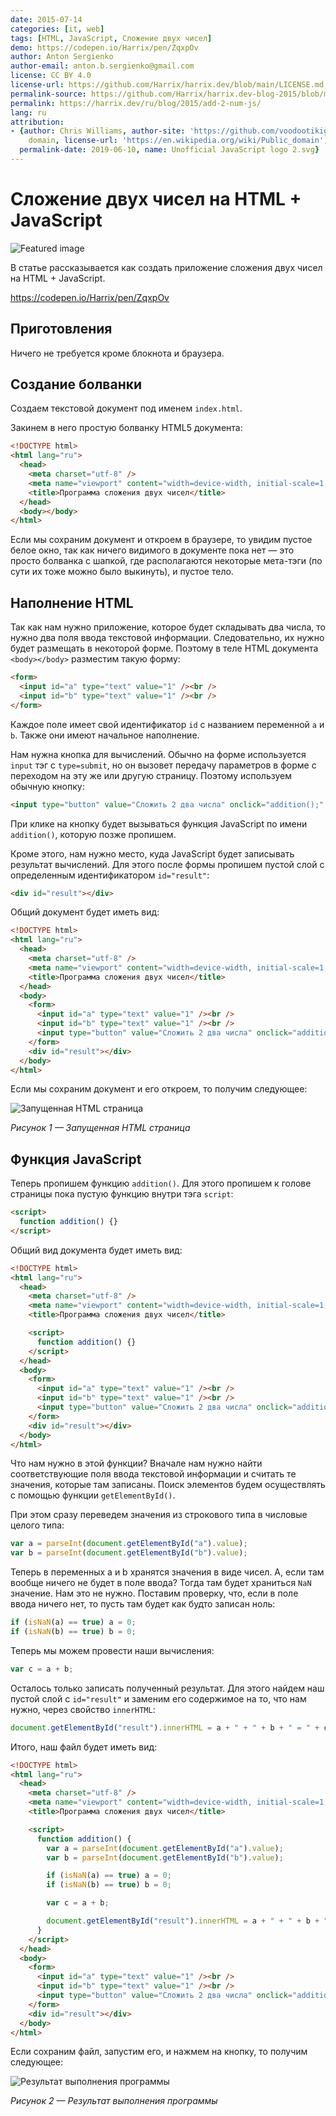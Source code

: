 ```yaml
---
date: 2015-07-14
categories: [it, web]
tags: [HTML, JavaScript, Сложение двух чисел]
demo: https://codepen.io/Harrix/pen/ZqxpOv
author: Anton Sergienko
author-email: anton.b.sergienko@gmail.com
license: CC BY 4.0
license-url: https://github.com/Harrix/harrix.dev/blob/main/LICENSE.md
permalink-source: https://github.com/Harrix/harrix.dev-blog-2015/blob/main/add-2-num-js/add-2-num-js.md
permalink: https://harrix.dev/ru/blog/2015/add-2-num-js/
lang: ru
attribution:
- {author: Chris Williams, author-site: 'https://github.com/voodootikigod', license: Public
    domain, license-url: 'https://en.wikipedia.org/wiki/Public_domain', permalink: 'https://commons.wikimedia.org/wiki/File:Unofficial_JavaScript_logo_2.svg',
  permalink-date: 2019-06-10, name: Unofficial JavaScript logo 2.svg}
---
```


# Сложение двух чисел на HTML + JavaScript

![Featured image](featured-image.svg)

В статье рассказывается как создать приложение сложения двух чисел на HTML + JavaScript.

<https://codepen.io/Harrix/pen/ZqxpOv>

## Приготовления

Ничего не требуется кроме блокнота и браузера.

## Создание болванки

Создаем текстовой документ под именем `index.html`.

Закинем в него простую болванку HTML5 документа:

```html
<!DOCTYPE html>
<html lang="ru">
  <head>
    <meta charset="utf-8" />
    <meta name="viewport" content="width=device-width, initial-scale=1, shrink-to-fit=no" />
    <title>Программа сложения двух чисел</title>
  </head>
  <body></body>
</html>
```

Если мы сохраним документ и откроем в браузере, то увидим пустое белое окно, так как ничего видимого в документе пока нет — это просто болванка с шапкой, где располагаются некоторые мета-тэги (по сути их тоже можно было выкинуть), и пустое тело.

## Наполнение HTML

Так как нам нужно приложение, которое будет складывать два числа, то нужно два поля ввода текстовой информации. Следовательно, их нужно будет размещать в некоторой форме. Поэтому в теле HTML документа `<body></body>` разместим такую форму:

```html
<form>
  <input id="a" type="text" value="1" /><br />
  <input id="b" type="text" value="1" /><br />
</form>
```

Каждое поле имеет свой идентификатор `id` с названием переменной `a` и `b`. Также они имеют начальное наполнение.

Нам нужна кнопка для вычислений. Обычно на форме используется `input` тэг с `type=submit`, но он вызовет передачу параметров в форме с переходом на эту же или другую страницу. Поэтому используем обычную кнопку:

```html
<input type="button" value="Сложить 2 два числа" onclick="addition();" /><br />
```

При клике на кнопку будет вызываться функция JavaScript по имени `addition()`, которую позже пропишем.

Кроме этого, нам нужно место, куда JavaScript будет записывать результат вычислений. Для этого после формы пропишем пустой слой с определенным идентификатором `id="result"`:

```html
<div id="result"></div>
```

Общий документ будет иметь вид:

```html
<!DOCTYPE html>
<html lang="ru">
  <head>
    <meta charset="utf-8" />
    <meta name="viewport" content="width=device-width, initial-scale=1, shrink-to-fit=no" />
    <title>Программа сложения двух чисел</title>
  </head>
  <body>
    <form>
      <input id="a" type="text" value="1" /><br />
      <input id="b" type="text" value="1" /><br />
      <input type="button" value="Сложить 2 два числа" onclick="addition();" /><br />
    </form>
    <div id="result"></div>
  </body>
</html>
```

Если мы сохраним документ и его откроем, то получим следующее:

![Запущенная HTML страница](img/run_01.jpg)

_Рисунок 1 — Запущенная HTML страница_

## Функция JavaScript

Теперь пропишем функцию `addition()`. Для этого пропишем к голове страницы пока пустую функцию внутри тэга `script`:

```html
<script>
  function addition() {}
</script>
```

Общий вид документа будет иметь вид:

```html
<!DOCTYPE html>
<html lang="ru">
  <head>
    <meta charset="utf-8" />
    <meta name="viewport" content="width=device-width, initial-scale=1, shrink-to-fit=no" />
    <title>Программа сложения двух чисел</title>

    <script>
      function addition() {}
    </script>
  </head>
  <body>
    <form>
      <input id="a" type="text" value="1" /><br />
      <input id="b" type="text" value="1" /><br />
      <input type="button" value="Сложить 2 два числа" onclick="addition();" /><br />
    </form>
    <div id="result"></div>
  </body>
</html>
```

Что нам нужно в этой функции? Вначале нам нужно найти соответствующие поля ввода текстовой информации и считать те значения, которые там записаны. Поиск элементов будем осуществлять с помощью функции `getElementById()`.

При этом сразу переведем значения из строкового типа в числовые целого типа:

```js
var a = parseInt(document.getElementById("a").value);
var b = parseInt(document.getElementById("b").value);
```

Теперь в переменных a и b хранятся значения в виде чисел. А, если там вообще ничего не будет в поле ввода? Тогда там будет храниться `NaN` значение. Нам это не нужно. Поставим проверку, что, если в поле ввода ничего нет, то пусть там будет как будто записан ноль:

```js
if (isNaN(a) == true) a = 0;
if (isNaN(b) == true) b = 0;
```

Теперь мы можем провести наши вычисления:

```js
var c = a + b;
```

Осталось только записать полученный результат. Для этого найдем наш пустой слой с `id="result"` и заменим его содержимое на то, что нам нужно, через свойство `innerHTML`:

```js
document.getElementById("result").innerHTML = a + " + " + b + " = " + c;
```

Итого, наш файл будет иметь вид:

```html
<!DOCTYPE html>
<html lang="ru">
  <head>
    <meta charset="utf-8" />
    <meta name="viewport" content="width=device-width, initial-scale=1, shrink-to-fit=no" />
    <title>Программа сложения двух чисел</title>

    <script>
      function addition() {
        var a = parseInt(document.getElementById("a").value);
        var b = parseInt(document.getElementById("b").value);

        if (isNaN(a) == true) a = 0;
        if (isNaN(b) == true) b = 0;

        var c = a + b;

        document.getElementById("result").innerHTML = a + " + " + b + " = " + c;
      }
    </script>
  </head>
  <body>
    <form>
      <input id="a" type="text" value="1" /><br />
      <input id="b" type="text" value="1" /><br />
      <input type="button" value="Сложить 2 два числа" onclick="addition();" /><br />
    </form>
    <div id="result"></div>
  </body>
</html>
```

Если сохраним файл, запустим его, и нажмем на кнопку, то получим следующее:

![Результат выполнения программы](img/run_02.jpg)

_Рисунок 2 — Результат выполнения программы_
